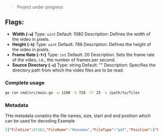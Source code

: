 > Project under progress

## Flags:

- **Width (`-w`)**
  Type: `uint`
  Default: 1080
  Description: Defines the width of the video in pixels.
- **Height (`-h`)**
  Type: `uint`
  Default: 786
  Description: Defines the height of the video in pixels.
- **Frame Rate (`-fr`)**
  Type: `int`
  Default: 20
  Description: Sets the frame rate of the video, i.e., the number of frames per second.
- **Source Directory (`-s`)**
  Type: string
  Default: ""
  Description: Specifies the directory path from which the video files are to be read.


### Complete usage
```bash
go run cmd/src/main.go -w 1280 -h 720 -fr 25 -s /path/to/files
```

### Metadata 
THe metadata conatins the file names, size, start and end postiion which can be used for decoding 
Example
```json
[{"FileSize":87282,"FileName":"Resumee","FileType":"pdf","Position":{"FrameNumber":0,"StartOffset":0,"EndOffset":87282}},{"FileSize":1011218,"FileName":"What if...","FileType":"png","Position":{"FrameNumber":1,"StartOffset":87282,"EndOffset":1098500}},{"FileSize":292599,"FileName":"combination_sum_recursion_graph","FileType":"png","Position":{"FrameNumber":11,"StartOffset":1098500,"EndOffset":1391099}},{"FileSize":775,"FileName":"demo","FileType":"js","Position":{"FrameNumber":14,"StartOffset":1391099,"EndOffset":1391874}},{"FileSize":1646,"FileName":"matrix","FileType":"py","Position":{"FrameNumber":15,"StartOffset":1391874,"EndOffset":1393520}},{"FileSize":1455,"FileName":"placing","FileType":"txt","Position":{"FrameNumber":16,"StartOffset":1393520,"EndOffset":1394975}},{"FileSize":2363,"FileName":"server","FileType":"py","Position":{"FrameNumber":17,"StartOffset":1394975,"EndOffset":1397338}},{"FileSize":77890,"FileName":"subsets_recursion_graph","FileType":"png","Position":{"FrameNumber":18,"StartOffset":1397338,"EndOffset":1475228}},{"FileSize":334856,"FileName":"wallpaperflare.com_wallpaper","FileType":"jpg","Position":{"FrameNumber":19,"StartOffset":1475228,"EndOffset":1810084}}]
```
